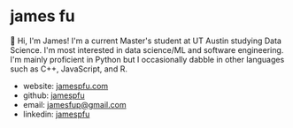 # james fu

👋 Hi, I'm James! I'm a current Master's student at UT Austin studying Data Science. I'm most interested in data science/ML and software engineering. I'm mainly proficient in Python but I occasionally dabble in other languages such as C++, JavaScript, and R.

* website: [jamespfu.com](https://jamespfu.com)
* github: [jamespfu](#)
* email: [jamesfup@gmail.com](mailto:jamesfup@gmail.com)
* linkedin: [jamespfu](https://www.linkedin.com/in/jamespfu/)
